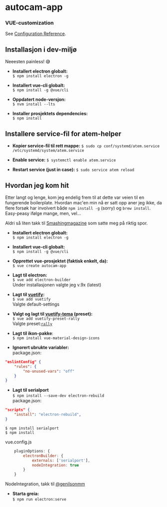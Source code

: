 # autocam-app



### VUE-customization
See [Configuration Reference](https://cli.vuejs.org/config/).

## Installasjon i dev-miljø
Neeesten painless! 😅

- **Installert electron globalt:** <br />
`$ npm install electron -g`

- **Installert vue-cli globalt:**<br />
`$ npm install -g @vue/cli`

- **Oppdatert node-versjon:** <br />
`$ nvm install --lts`

- **Installer prosjektets dependencies:**<br />
`$ npm install`

## Installere service-fil for atem-helper
- **Kopier service-fil til rett mappe:**
`$ sudo cp conf/systemd/atem.service /etc/systemd/system/atem.service`

- **Enable service:**
`$ systemctl enable atem.service`

- **Restart service (just in case):**
`$ sudo service atem reload`

## Hvordan jeg kom hit
Etter langt og lenge, kom jeg endelig frem til at dette var veien til en fungerende boilerplate. Hvordan mac'en min nå er satt opp aner jeg ikke, da flere forsøk har involvert både `npm install -g` (sorry) og `brew install`. Easy-peasy ifølge mange, men, vel...

Aldri så liten takk til [Smashingmagazine](https://www.smashingmagazine.com/2020/07/desktop-apps-electron-vue-javascript/) som satte meg på riktig spor.

- **Installert electron globalt:** <br />
`$ npm install electron -g`

- **Installert vue-cli globalt:**<br />
`$ npm install -g @vue/cli`

- **Opprettet vue-prosjektet (faktisk enkelt, da):** <br />
`$ vue create autocam-app`

- **Lagt til electron:**<br />
`$ vue add electron-builder`
<br />Under installasjonen valgte jeg v.9x (latest)

- **Lagt til [vuetify](https://vuetifyjs.com/en/introduction/why-vuetify/):**<br />
`$ vue add vuetify`<br />
Valgte default-settings

- **Valgt og lagt til [vuetify-tema](https://vuetifyjs.com/en/features/presets/#material-studies) (preset):**<br />
`$ vue add vuetify-preset-rally`<br />
Valgte preset:[`rally`](https://vuetifyjs.com/en/features/presets/#material-studies)

- **Lagt til ikon-pakke**:<br />
`$ npm install vue-material-design-icons`

- **Ignorert ubrukte variabler:**<br />
package.json:
```json
"eslintConfig" {
    "rules": {
        "no-unused-vars": "off"
    }
}
```

- **Lagt til serialport**<br />
`$ npm install --save-dev electron-rebuild`<br />
package.json:
```json
"scripts" {
    "install": "electron-rebuild",
}
```
`$ npm install serialport`<br />
`$ npm install`

vue.config.js
```js
    pluginOptions: {
        electronBuilder: {
            externals: ['serialport'],
            nodeIntegration: true
        }
    }
```
NodeIntegration, takk til [@genilsonmm](https://github.com/electron/electron/issues/9920#issuecomment-645557312)

- **Starta greia:**<br />
`$ npm run electron:serve`
